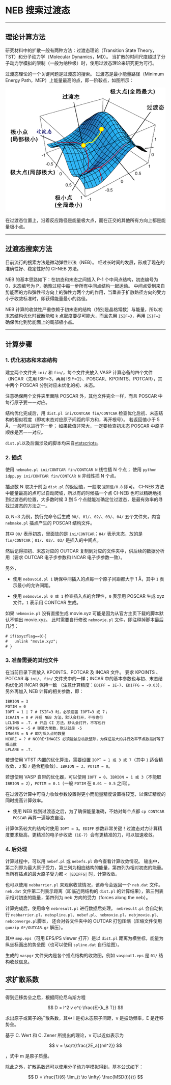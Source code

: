 
# NEB 搜索过渡态

---

## 理论计算方法

研究材料中的扩散一般有两种方法：过渡态理论（Transition State Theory，TST）和分子动力学（Molecular Dynamics，MD）。
当扩散的时间尺度超过了分子动力学模拟的限制（一般为纳秒级）时，使用过渡态理论来研究更为可行。

过渡态理论的一个关键问题是过渡态的搜索。
过渡态是最小能量路径（Minimum Energy Path，MEP）上能量最高的点，即一阶鞍点，如图所示：

![MEP](./figures/neb.png)

在过渡态位置上，沿着反应路径是能量极大点，而在正交的其他所有方向上都是能量极小点。

---

## 过渡态搜索方法

目前流行的搜索方法是微动弹性带法（NEB）。
经过长时间的发展，形成了现在的准确性好、稳定性好的 CI-NEB 方法。

NEB 的基本思路如下：在初态和末态之间插入 P-1 个中间点结构，初态编号为 0，末态编号为 P，弛豫过程中每一步所有中间点结构一起运动。
中间点受到来自势能面的力和弹性带方向上的弹性力两个力的作用，当垂直于扩散路径方向的受力小于收敛标准时，即获得能量最小的路径。

NEB 计算的收敛性严重依赖于初末态的结构（特别是晶格常数）与能量，所以初末态结构优化时截断能和 k 点密度要尽可能大，而且先用 `ISIF=3`，再用 `ISIF=2` 确保优化到势能面上的局部极小点。

---

## 计算步骤

### 1. 优化初态和末态结构

建立两个文件夹 `ini/` 和 `fin/`，每个文件夹放入 VASP 计算必备的四个文件（INCAR（先用 ISIF=3，再用 ISIF=2）、POSCAR、KPOINTS、POTCAR），其中两个 POSCAR 分别对应未优化的初、末态。

注意确保两个文件夹里面除 POSCAR 外，其他文件完全一样，而且 POSCAR 中每行原子要一一对应。

结构优化完成后，用 `dist.pl ini/CONTCAR fin/CONTCAR` 检查优化后初、末态结构的相似程度（即初末态对应原子间距的平方和，再开根号）。
若返回值小于 5 Å，一般可以进行下一步；
如果数值非常大，一定要检查初末态 POSCAR 中原子顺序是否一一对应。

`dist.pl`以及后面涉及的脚本均来自[vtstscripts](https://theory.cm.utexas.edu/vtsttools/scripts.html)。

### 2. 插点

使用 `nebmake.pl ini/CONTCAR fin/CONTCAR N` 线性插 N 个点；
使用 `python idpp.py ini/CONTCAR fin/CONTCAR N` 非线性插 N 个点。

插点数 N 取决于前面 `dist.pl` 的返回值，一般取 `返回值/0.8` 即可。
CI-NEB 方法中能量最高的点可以自动爬坡，所以有的时候插一个点 CI-NEB 也可以精确地找到过渡态的位置，大多数时候 3 到 5 个点就能准确定位过渡态，是最有效率的寻找过渡态的方法之一。

以 N=3 为例，执行完命令后生成 `00/`、`01/`、`02/`、`03/`、`04/` 五个文件夹，内含 `nebmake.pl` 插点产生的 POSCAR 结构文件。

其中 `00/` 表示初态，里面放的是 `ini/CONTCAR`；`04/` 表示末态，放的是 `fin/CONTCAR`；`01/`、`02/`、`03/` 是插入的中间点。

然后记得把初、末态对应的 OUTCAR 复制到对应的文件夹中，供后续的数据分析用（要求 OUTCAR 电子步参数和 INCAR 电子步参数一致）。

另外， 

* 使用 `nebavoid.pl 1` 确保中间插入的点每一个原子间距都大于 1 Å，其中 `1` 表示最小的允许间距。

* 使用 `nebmovie.pl 0 或 1` 检查插入点的合理性，`0` 表示用 POSCAR 生成 xyz 文件，`1` 表示用 CONTCAR 生成。

如果 `nebmovie.pl` 没有直接生成 movie.xyz 可能是因为从官方主页下载的脚本默认不输出 movie.xyz。
此时需要自行修改 `nebmovie.pl` 文件，即注释掉脚本最后几行：
```
# if($xyzflag==0){
#   unlink "movie.xyz";
# }
```

### 3. 准备需要的其他文件

在当前目录下面放入 KPOINTS、POTCAR 及 INCAR 文件。
要求 KPOINTS 、 POTCAR 与 `ini/`、`fin/` 文件夹中的一样；INCAR 中的基本参数也与初、末态结构优化的 INCAR 保持一致
（注意计算精度：`EDIFF = 1E-7`、`EDIFFG = -0.03`）， 另外再加入 NEB 计算的相关参数，即：
```
IBRION = 3
POTIM = 0
IOPT = 1 | 7 # ISIF=3 时，必须设置 IOPT=3 或 7；
ICHAIN = 0 # 开启 NEB 方法，默认会打开，不写也行
LCLIMB = .T. # 开启 CI 方法，默认会打开，不写也行
SPRING = -5 # 弹簧力常数，默认就是 -5
IMAGES = N # 即为插入点的数量
NCORE = ? # NCORE*IMAGES 必须能被总核数整除，为保证最大的并行效率节点数最好等于插点数
LPLANE = .T.
```

若想使用 VTST 内置的优化算法，需要设置 `IOPT = 1 或 3 或 7`（其中 `1` 适合精收敛，`3` 和 `7` 适合粗收敛）、`IBRION = 3`、`POTIM = 0`。

若想使用 VASP 自带的优化器，可以使用 `IOPT = 0`、`IBRION = 1 或 3`（不能取 `IBRION = 2`），`POTIM = 0.1`（一般 `POTIM` 在 `0.01 ~ 0.5` 之间）。

在过渡态计算中可将力收敛参数设置得更小而能量精度设置得较宽，以保证精度的同时提高计算效率。

* 使用 NEB 找到过渡态之后，为了确保能量准确，不妨对每个点都 `cp CONTCAR POSCAR` 再算一遍静态自洽。

计算体系较大的结构时使用 `IOPT = 3`。`EDIFF` 参数非常关键！过渡态对力计算精度要求极高，更精准的电子步收敛（`1E-7`）会有更精准的力，可以加速收敛。

### 4. 后处理

计算过程中，可以用 `nebef.pl` 或 `nebefs.pl` 命令查看计算收敛情况。
输出中，第二列即为最大原子受力，第三列为相应结构的能量，第四列为相对初态的能量。
当所有插点的最大原子受力都 `< |EDIFFG|` 时，计算收敛。

也可以使用 `nebbarrier.pl` 来观察收敛情况，该命令会返回一个 `neb.dat` 文件。
`neb.dat` 文件第二列表示距离（即临近两结构的 `dist.pl` 的计算结果），第三列表示相对初态的能量，第四列为 neb 方向的受力（forces along the neb）。

计算完成后，使用命令 `nebresult.pl` 进行数据后处理。
`nebresult.pl` 会自动执行 `nebbarrier.pl`、`nebspline.pl`、`nebef.pl`、`nebmovie.pl`、`nebjmovie.pl`、`nebconverge.pl`脚本，
还会对各文件夹中的 OUTCAR 打包压缩（压缩文件使用 `gunzip 0*/OUTCAR.gz` 解压）。

其中 `mep.eps`（可用 EPS/PS viewer 打开）是以 `dist.pl` 距离为横坐标，能量为纵坐标画出的势垒图（也可以使用 `spline.dat` 自行绘图）。

生成的 `vaspgr` 文件夹内是各个插点结构的收敛图，例如 `vaspout1.eps` 是 `01/` 结构收敛信息。

## 求扩散系数

---

得到迁移势垒之后，根据阿伦尼乌斯方程

$$
D = l^2 v e^{-\frac{E}{k_B T}}
$$

求出原子或离子的扩散系数，其中 l 是初末态原子间距，v 是振动频率，E 是迁移势垒。

基于 C. Wert 和 C. Zener 所提出的理论，v 可以近似表示为

$$
v = \sqrt{\frac{2E_a}{ml^2}}
$$

，式中 m 是原子质量。

除此之外，扩散系数还可以使用分子动力学模拟得到，基本公式如下：

$$
D = \frac{1}{6} \lim_{t \to \infty} \frac{MSD(t)}{t}
$$
